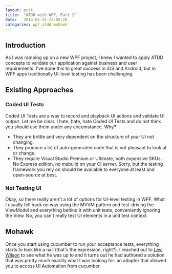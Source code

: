 ```yaml
---
layout: post
title:  "ATDD with WPF, Part 1"
date:   2014-01-25 22:05:20
categories: wpf atdd mohawk
---
```


## Introduction
As I was ramping up on a new WPF project, I knew I wanted to apply ATDD concepts to validate our application against business and user requirements. I've done this to great success in iOS and Android, but in WPF apps traditionally UI-level testing has been challenging. 

## Existing Approaches

### Coded UI Tests
Coded UI Tests are a way to record and playback UI actions and validate UI output. Let me be clear. I hate, hate, hate Coded UI Tests and do not think you should use them under any circumstance. Why? 
- They are brittle and very dependent on the structure of your UI not changing.
- They produce a lot of auto-generated code that is not pleasant to look at or change.
- They require Visual Studio Premium or Ultimate, both expensive SKUs. No Express edition, no msbuild on your CI server. Sorry, but the testing framework you rely on should be available to everyone at least and open-source at best.

### Not Testing UI
Okay, so there really aren't a lot of options for UI-level testing in WPF. What I usually fell back on was using the MVVM pattern and test-driving the ViewModel and everything behind it with unit tests, conveniently ignoring the View. No, you can't really test UI elements in a unit test context. 

## Mohawk
Once you start using cucumber to run your acceptance tests, everything starts to look like a nail (that's the expression, right?). I reached out to [Levi Wilson](https://twitter.com/leviw) to see what he was up to and it turns out he had authored a solution that was pretty much exactly what I was looking for: an adapter that allowed you to access UI Automation from cucumber.

